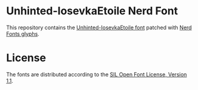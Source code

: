 # Unhinted-IosevkaEtoile Nerd Font
This repository contains the [Unhinted-IosevkaEtoile font](https://github.com/be5invis/Iosevka) patched with [Nerd Fonts glyphs](https://github.com/ryanoasis/nerd-fonts).

# License
The fonts are distributed according to the [SIL Open Font License, Version 1.1](LICENSE).
